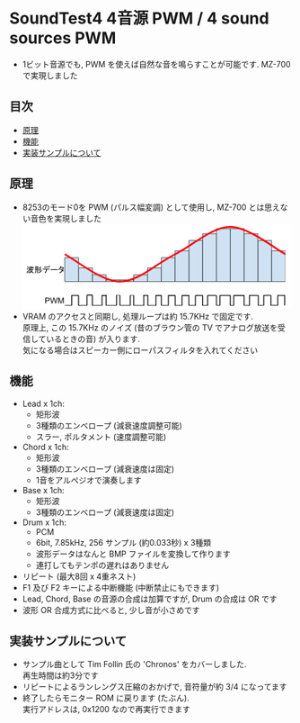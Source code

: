 # SoundTest4 4音源 PWM / 4 sound sources PWM  <!-- omit in toc -->

* 1ビット音源でも, PWM を使えば自然な音を鳴らすことが可能です. MZ-700 で実現しました

## 目次 <!-- omit in toc -->
- [原理](#原理)
- [機能](#機能)
- [実装サンプルについて](#実装サンプルについて)

## 原理
* 8253のモード0を PWM (パルス幅変調) として使用し, MZ-700 とは思えない音色を実現しました<br>
  ![合成原理](SoundTest4.png)
* VRAM のアクセスと同期し, 処理ループは約 15.7KHz で固定です.<br>
  原理上, この 15.7KHz のノイズ (昔のブラウン管の TV でアナログ放送を受信しているときの音) が入ります.<br>
  気になる場合はスピーカー側にローパスフィルタを入れてください

## 機能
* Lead x 1ch:
  * 矩形波
  * 3種類のエンベロープ (減衰速度調整可能)
  * スラー, ポルタメント (速度調整可能)
* Chord x 1ch:
  * 矩形波
  * 3種類のエンベロープ (減衰速度は固定)
  * 1音をアルペジオで演奏します
* Base x 1ch:
  * 矩形波
  * 3種類のエンベロープ (減衰速度は固定)
* Drum x 1ch:
  * PCM
  * 6bit, 7.85kHz, 256 サンプル (約0.033秒) x 3種類
  * 波形データはなんと BMP ファイルを変換して作ります
  * 連打してもテンポの遅れはありません
* リピート (最大8回 x 4重ネスト)
* F1 及び F2 キーによる中断機能 (中断禁止にもできます)
* Lead, Chord, Base の音源の合成は加算ですが, Drum の合成は OR です
* 波形 OR 合成方式に比べると, 少し音が小さめです

## 実装サンプルについて
* サンプル曲として Tim Follin 氏の 'Chronos' をカバーしました.<br>
  再生時間は約3分です
* リピートによるランレングス圧縮のおかげで, 音符量が約 3/4 になってます
* 終了したらモニター ROM に戻ります (たぶん). <br>
  実行アドレスは, 0x1200 なので再実行できます
